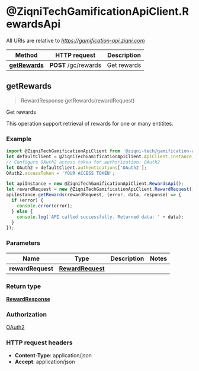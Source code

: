 # @ZiqniTechGamificationApiClient.RewardsApi

All URIs are relative to *https://gamification-api.ziqni.com*

Method | HTTP request | Description
------------- | ------------- | -------------
[**getRewards**](RewardsApi.md#getRewards) | **POST** /gc/rewards | Get rewards



## getRewards

> RewardResponse getRewards(rewardRequest)

Get rewards

This operation support retrieval of rewards for one or many entitites.

### Example

```javascript
import @ZiqniTechGamificationApiClient from '@ziqni-tech/gamification-api-client';
let defaultClient = @ZiqniTechGamificationApiClient.ApiClient.instance;
// Configure OAuth2 access token for authorization: OAuth2
let OAuth2 = defaultClient.authentications['OAuth2'];
OAuth2.accessToken = 'YOUR ACCESS TOKEN';

let apiInstance = new @ZiqniTechGamificationApiClient.RewardsApi();
let rewardRequest = new @ZiqniTechGamificationApiClient.RewardRequest(); // RewardRequest | 
apiInstance.getRewards(rewardRequest, (error, data, response) => {
  if (error) {
    console.error(error);
  } else {
    console.log('API called successfully. Returned data: ' + data);
  }
});
```

### Parameters


Name | Type | Description  | Notes
------------- | ------------- | ------------- | -------------
 **rewardRequest** | [**RewardRequest**](RewardRequest.md)|  | 

### Return type

[**RewardResponse**](RewardResponse.md)

### Authorization

[OAuth2](../README.md#OAuth2)

### HTTP request headers

- **Content-Type**: application/json
- **Accept**: application/json

